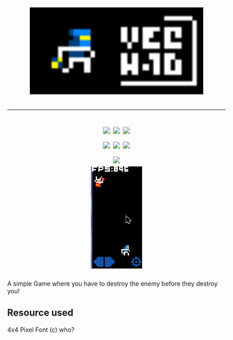 <h1 align="center">
  <img src="./readme_assets/banner.png" alt="drawing" style="width:400px;">
  <hr>
  <img src="https://img.shields.io/github/languages/code-size/whmsft/vechten?style=for-the-badge">
  <img src="https://img.shields.io/badge/License-BSD Revised-green?style=for-the-badge">
  <img src="https://img.shields.io/github/commit-activity/m/whmsft/vechten?style=for-the-badge">
  <br>
  <img src="https://img.shields.io/badge/Made%20on-GoDot-blue.svg?style=for-the-badge">
  <img src="https://img.shields.io/badge/Made%20with-❤️-red.svg?style=for-the-badge">
  <a href="https://csprite.github.io"> <img src="https://img.shields.io/badge/Crafted%20with-Csprite-purple.svg?style=for-the-badge"> </a>
  <br>
  <img src="https://img.shields.io/badge/Everytime-stable-green.svg?style=for-the-badge">
  
  <br>
  <img src="./readme_assets/recording.gif">
</h1>


A simple Game where you have to destroy the enemy before they destroy you!

## Resource used
4x4 Pixel Font (c) who?